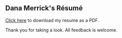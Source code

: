 ## Dana Merrick's Résumé

[Click here](https://github.com/dmerrick/resume/blob/master/resume.2015-03-30.pdf?raw=true) to download my resume as a PDF.

Thank you for taking a look. All feedback is welcome.
